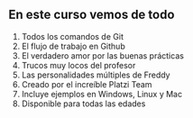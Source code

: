 ## En este curso vemos de todo
1. Todos los comandos de Git
2. El flujo de trabajo en Github
3. El verdadero amor por las buenas prácticas
4. Trucos muy locos del profesor
5. Las personalidades múltiples de Freddy
6. Creado por el increíble Platzi Team
7. Incluye ejemplos en Windows, Linux y Mac
8. Disponible para todas las edades